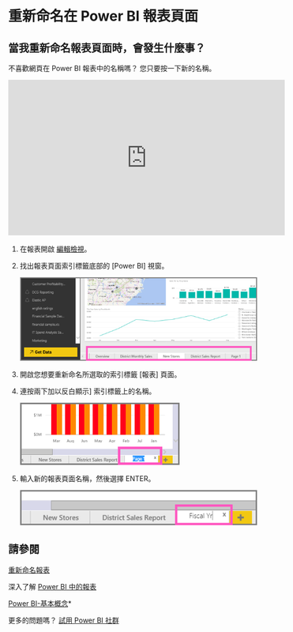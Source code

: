 <properties
   pageTitle="重新命名在 Power BI 報表頁面"
   description="有關如何重新命名報表頁面 Microsoft Power BI 服務中的文件。"
   services="powerbi"
   documentationCenter=""
   authors="mihart"
   manager="mblythe"
   backup=""
   editor=""
   tags=""
   featuredVideoId="UOKbxTXZrWw"
   qualityFocus="no"
   qualityDate=""/>

<tags
   ms.service="powerbi"
   ms.devlang="NA"
   ms.topic="article"
   ms.tgt_pltfrm="NA"
   ms.workload="powerbi"
   ms.date="08/25/2016"
   ms.author="mihart"/>
# 重新命名在 Power BI 報表頁面

##  當我重新命名報表頁面時，會發生什麼事？

不喜歡網頁在 Power BI 報表中的名稱嗎？  您只要按一下新的名稱。 

<iframe width="560" height="315" src="https://www.youtube.com/embed/UOKbxTXZrWw?list=PL1N57mwBHtN0JFoKSR0n-tBkUJHeMP2cP" frameborder="0" allowfullscreen></iframe>

1.  在報表開啟 [編輯檢視](powerbi-service-go-from-reading-view-to-editing-view.md)。

2. 找出報表頁面索引標籤底部的 [Power BI] 視窗。

    ![](media/powerbi-service-rename-a-report-page/report-page-tabs.png)

2.  開啟您想要重新命名所選取的索引標籤 [報表] 頁面。

4. 連按兩下加以反白顯示] 索引標籤上的名稱。  

    ![](media/powerbi-service-rename-a-report-page/hilite-tab.png)

5. 輸入新的報表頁面名稱，然後選擇 ENTER。

    ![](media/powerbi-service-rename-a-report-page/new-name.png)

##  請參閱

[重新命名報表](powerbi-service-rename-a-report.md)

深入了解 [Power BI 中的報表](powerbi-service-reports.md)

[Power BI-基本概念](powerbi-service-basic-concepts.md)*

更多的問題嗎？ [試用 Power BI 社群](http://community.powerbi.com/)
